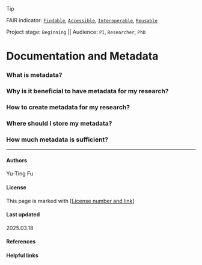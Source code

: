 >[!TIP]
> FAIR indicator: <code>[Findable]()</code>, <code>[Accessible]()</code>, <code>[Interoperable]()</code>, <code>[Reusable]()</code>
>  <!--Leave the one that matchs the page and remove the rest.-->
>  
> Project stage: <code>Beginning</code>  || Audience: <code>PI</code>, <code>Researcher</code>, <code>PhD</code>
> <!--Stage could be: --> <!--Audience could be: PI, Researcher, PhD, All-->

# Documentation and Metadata


### What is metadata?


### Why is it beneficial to have metadata for my research?


### How to create metadata for my research?


### Where should I store my metadata?


### How much metadata is sufficient?




---
#### Authors
Yu-Ting Fu

#### License
This page is marked with [[License number and link]()]
<!--How to choose CC license: https://chooser-beta.creativecommons.org/-->

#### Last updated
2025.03.18

#### References


#### Helpful links <!--if any-->
